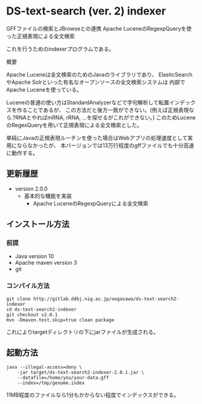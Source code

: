 # DS-text-search (ver. 2) indexer

GFFファイルの検索とJBrowseとの連携
Apache LuceneのRegexpQueryを使った正規表現による全文検索

これを行うためのindexerプログラムである。


概要

Apache Luceneは全文検索のためのJavaのライブラリであり、
ElasticSearchやApache Solrといった有名なオープンソースの全文検索システムは
内部でApache Luceneを使っている。

Luceneの普通の使い方はStandardAnalyzerなどで字句解析して転置インデックスを作ることであるが、
この方法だと後方一致ができない。(例えば正規表現なら.?RNAとやればmRNA, rRNA, ...を探せるがこれができない。)
このためLuceneのRegexQueryを用いて正規表現による全文検索とした。

単純にJavaの正規表現ルーチンを使った場合はWebアプリの処理速度として実用にならなかったが、
本バージョンでは13万行程度のgffファイルでも十分高速に動作する。


## 更新履歴

- version 2.0.0
    - 基本的な機能を実装
      - Apache LuceneのRegexpQueryによる全文検索


## インストール方法

### 前提

- Java version 10
- Apache maven version 3
- git 


### コンパイル方法

    git clone http://gitlab.ddbj.nig.ac.jp/oogasawa/ds-text-search2-indexer
    cd ds-text-search2-indexer
    git checkout v2.0.1
    mvn -Dmaven.test.skip=true clean package
    
これによりtargetディレクトリの下にjarファイルが生成される。


## 起動方法


    java --illegal-access=deny \
        -jar target/ds-text-search2-indexer-2.0.1.jar \
        --datafile=/home/you/your-data.gff
        --index=/tmp/genome.index

11MB程度のファイルなら1分もかからない程度でインデックスができる。

